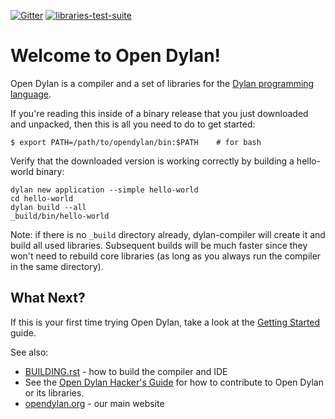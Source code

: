 [![Gitter](https://badges.gitter.im/dylan-lang/general.svg)](https://gitter.im/dylan-lang/general?utm_source=badge&utm_medium=badge&utm_campaign=pr-badge) [![libraries-test-suite](https://github.com/dylan-lang/opendylan/actions/workflows/libraries-test-suite.yaml/badge.svg)](https://github.com/dylan-lang/opendylan/actions/workflows/libraries-test-suite.yaml)

# Welcome to Open Dylan!

Open Dylan is a compiler and a set of libraries for the [Dylan programming
language](http://opendylan.org/books/drm).

If you're reading this inside of a binary release that you just downloaded and
unpacked, then this is all you need to do to get started:

  ```
  $ export PATH=/path/to/opendylan/bin:$PATH    # for bash
  ```

Verify that the downloaded version is working correctly by building a
hello-world binary:

  ```
  dylan new application --simple hello-world
  cd hello-world
  dylan build --all
  _build/bin/hello-world
  ```

Note: if there is no `_build` directory already, dylan-compiler will create it
and build all used libraries.  Subsequent builds will be much faster since they
won't need to rebuild core libraries (as long as you always run the compiler in
the same directory).

## What Next?

If this is your first time trying Open Dylan, take a look at the [Getting
Started](https://opendylan.org/getting-started-cli/) guide.

See also:

*  [BUILDING.rst](BUILDING.rst) - how to build the compiler and IDE
*  See the [Open Dylan Hacker's Guide](https://opendylan.org/hacker-guide/) for
   how to contribute to Open Dylan or its libraries.
*  [opendylan.org](https://opendylan.org) - our main website
